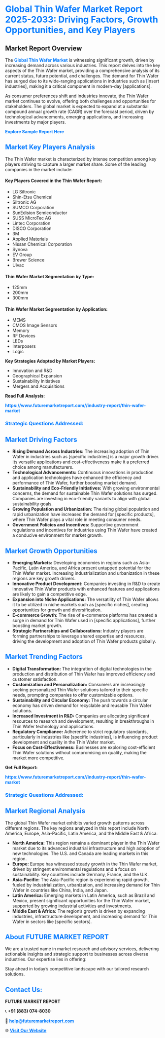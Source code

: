<h1 style="color: #007BFF;">Global Thin Wafer Market Report 2025-2033: Driving Factors, Growth Opportunities, and Key Players</h1>

<section id="overview">
<h2>Market Report Overview</h2>
<p>The <a href="https://www.futuremarketreport.com//industry-report/thin-wafer-market" style="color: #007BFF; text-decoration: none;"><strong>Global Thin Wafer Market</strong></a> is witnessing significant growth, driven by increasing demand across various industries. This report delves into the key aspects of the Thin Wafer market, providing a comprehensive analysis of its current status, future potential, and challenges. The demand for Thin Wafer has surged due to its wide-ranging applications in industries such as [insert industries], making it a critical component in modern-day [applications].</p>
<p>As consumer preferences shift and industries innovate, the Thin Wafer market continues to evolve, offering both challenges and opportunities for stakeholders. The global market is expected to expand at a substantial compound annual growth rate (CAGR) over the forecast period, driven by technological advancements, emerging applications, and increasing investments by major players.</p>
</section>

<section id="overview">
<p><a href="https://www.futuremarketreport.com//request-sample/reportId=83294" style="color: #007BFF; text-decoration: none;"><strong>Explore Sample Report Here</strong></a></p>
</section>

<section id="key-players">
<h2 style="color: #007BFF;">Market Key Players Analysis</h2>
<p>The Thin Wafer market is characterized by intense competition among key players striving to capture a larger market share. Some of the leading companies in the market include:</p>
<h4>Key Players Covered in the Thin Wafer Report:</h4>
<ul><li>LG Siltronic</li><li>Shin-Etsu Chemical</li><li>Siltronic AG</li><li>SUMCO Corporation</li><li>SunEdision Semiconductor</li><li>SUSS MicroTec AG</li><li>Lintec Corporation</li><li>DISCO Corporation</li><li>3M</li><li>Applied Materials</li><li>Nissan Chemical Corporation</li><li>Synova</li><li>EV Group</li><li>Brewer Science</li><li>Ulvac</li></ul>
<h4>Thin Wafer Market Segmentation by Type:</h4>
<ul><li>125mm</li><li>200mm</li><li>300mm</li></ul>

<h4>Thin Wafer Market Segmentation by Application:</h4>
<ul><li>MEMS</li><li>CMOS Image Sensors</li><li>Memory</li><li>RF Devices</li><li>LEDs</li><li>Interposers</li><li>Logic</li></ul>
<p><strong>Key Strategies Adopted by Market Players:</strong></p>
<ul>
<li>Innovation and R&D</li>
<li>Geographical Expansion</li>
<li>Sustainability Initiatives</li>
<li>Mergers and Acquisitions</li>
</ul>
</section>

<section>
<p><strong>Read Full Analysis: </strong></p><a href="https://www.futuremarketreport.com//industry-report/thin-wafer-market" style="color: #007BFF; text-decoration: none;"><strong>https://www.futuremarketreport.com//industry-report/thin-wafer-market</strong></a>
<h3 style="color: #007BFF;">Strategic Questions Addressed:</h3>
</section>

<section id="driving-factors">
<h2 style="color: #007BFF;">Market Driving Factors</h2>
<ul>
<li><strong>Rising Demand Across Industries:</strong> The increasing adoption of Thin Wafer in industries such as [specific industries] is a major growth driver. Its versatile applications and cost-effectiveness make it a preferred choice among manufacturers.</li>
<li><strong>Technological Advancements:</strong> Continuous innovations in production and application technologies have enhanced the efficiency and performance of Thin Wafer, further boosting market demand.</li>
<li><strong>Sustainability and Eco-Friendly Initiatives:</strong> With growing environmental concerns, the demand for sustainable Thin Wafer solutions has surged. Companies are investing in eco-friendly variants to align with global sustainability goals.</li>
<li><strong>Growing Population and Urbanization:</strong> The rising global population and rapid urbanization have increased the demand for [specific products], where Thin Wafer plays a vital role in meeting consumer needs.</li>
<li><strong>Government Policies and Incentives:</strong> Supportive government regulations and incentives for industries using Thin Wafer have created a conducive environment for market growth.</li>
</ul>
</section>

<section id="growth-opportunities">
<h2 style="color: #007BFF;">Market Growth Opportunities</h2>
<ul>
<li><strong>Emerging Markets:</strong> Developing economies in regions such as Asia-Pacific, Latin America, and Africa present untapped potential for the Thin Wafer market. Increasing industrialization and urbanization in these regions are key growth drivers.</li>
<li><strong>Innovative Product Development:</strong> Companies investing in R&D to create innovative Thin Wafer products with enhanced features and applications are likely to gain a competitive edge.</li>
<li><strong>Expansion into Niche Applications:</strong> The versatility of Thin Wafer allows it to be utilized in niche markets such as [specific niches], creating opportunities for growth and diversification.</li>
<li><strong>E-commerce Growth:</strong> The rise of e-commerce platforms has created a surge in demand for Thin Wafer used in [specific applications], further boosting market growth.</li>
<li><strong>Strategic Partnerships and Collaborations:</strong> Industry players are forming partnerships to leverage shared expertise and resources, driving the development and adoption of Thin Wafer products globally.</li>
</ul>
</section>

<section id="trending-factors">
<h2 style="color: #007BFF;">Market Trending Factors</h2>
<ul>
<li><strong>Digital Transformation:</strong> The integration of digital technologies in the production and distribution of Thin Wafer has improved efficiency and customer satisfaction.</li>
<li><strong>Customization and Personalization:</strong> Consumers are increasingly seeking personalized Thin Wafer solutions tailored to their specific needs, prompting companies to offer customizable options.</li>
<li><strong>Sustainability and Circular Economy:</strong> The push towards a circular economy has driven demand for recyclable and reusable Thin Wafer solutions.</li>
<li><strong>Increased Investment in R&D:</strong> Companies are allocating significant resources to research and development, resulting in breakthroughs in Thin Wafer technology and applications.</li>
<li><strong>Regulatory Compliance:</strong> Adherence to strict regulatory standards, particularly in industries like [specific industries], is influencing product development and quality in the Thin Wafer market.</li>
<li><strong>Focus on Cost-Effectiveness:</strong> Businesses are exploring cost-efficient Thin Wafer solutions without compromising on quality, making the market more competitive.</li>
</ul>
</section>

<section>
<p><strong>Get Full Report: </strong></p><a href="https://www.futuremarketreport.com//industry-report/thin-wafer-market" style="color: #007BFF; text-decoration: none;"><strong>https://www.futuremarketreport.com//industry-report/thin-wafer-market</strong></a>
<h3 style="color: #007BFF;">Strategic Questions Addressed:</h3>
</section>


<section id="regional-analysis">
<h2 style="color: #007BFF;">Market Regional Analysis</h2>
<p>The global Thin Wafer market exhibits varied growth patterns across different regions. The key regions analyzed in this report include North America, Europe, Asia-Pacific, Latin America, and the Middle East & Africa:</p>
<ul>
<li><strong>North America:</strong> This region remains a dominant player in the Thin Wafer market due to its advanced industrial infrastructure and high adoption of new technologies. The U.S. and Canada are leading markets in this region.</li>
<li><strong>Europe:</strong> Europe has witnessed steady growth in the Thin Wafer market, driven by stringent environmental regulations and a focus on sustainability. Key countries include Germany, France, and the U.K.</li>
<li><strong>Asia-Pacific:</strong> The Asia-Pacific region is experiencing rapid growth, fueled by industrialization, urbanization, and increasing demand for Thin Wafer in countries like China, India, and Japan.</li>
<li><strong>Latin America:</strong> Emerging markets in Latin America, such as Brazil and Mexico, present significant opportunities for the Thin Wafer market, supported by growing industrial activities and investments.</li>
<li><strong>Middle East & Africa:</strong> The region’s growth is driven by expanding industries, infrastructure development, and increasing demand for Thin Wafer in sectors like [specific sectors].</li>
</ul>
</section>

<footer>
<h2 style="color: #007BFF;">About FUTURE MARKET REPORT</h2>
<p>We are a trusted name in market research and advisory services, delivering actionable insights and strategic support to businesses across diverse industries. Our expertise lies in offering:</p>

<p>Stay ahead in today’s competitive landscape with our tailored research solutions.</p>

<h2 style="color: #007BFF;">Contact Us:</h2>
<p><strong>FUTURE MARKET REPORT</strong></p>
<p>📞 <strong>+91 (883) 074-8030</strong></p>
<p>📧 <strong><a href="mailto:help@futuremarketreport.com" style="color: #007BFF;">help@futuremarketreport.com</a></strong></p>
<p>🌐 <strong><a href="https://www.futuremarketreport.com/" style="color: #007BFF;">Visit Our Website</a></strong></p>
</footer>